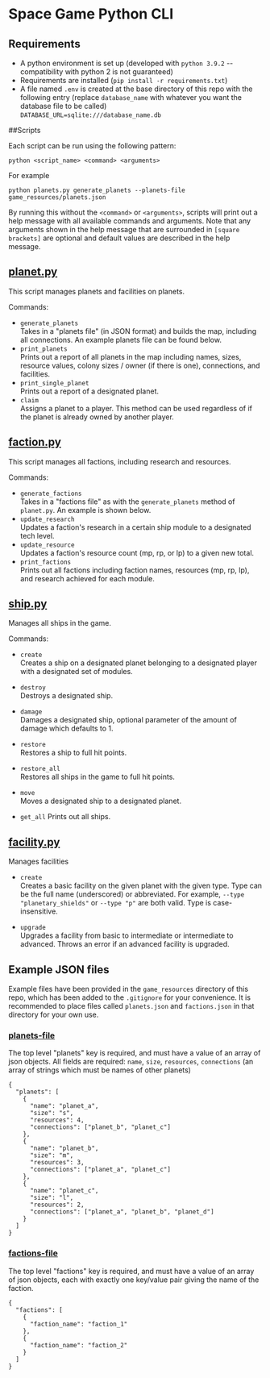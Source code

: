# Space Game Python CLI

## Requirements

- A python environment is set up (developed with `python 3.9.2` -- compatibility with python 2 is not guaranteed)
- Requirements are installed (`pip install -r requirements.txt`)
- A file named `.env` is created at the base directory of this repo with the following entry (replace `database_name` with whatever you want the database file to be called)  
`DATABASE_URL=sqlite:///database_name.db`

##Scripts

Each script can be run using the following pattern:
```
python <script_name> <command> <arguments>
```
For example
```
python planets.py generate_planets --planets-file game_resources/planets.json
```

By running this without the `<command>` or `<arguments>`, scripts will print out a help message with all available commands and arguments.
Note that any arguments shown in the help message that are surrounded in `[square brackets]` are optional and default values are described
in the help message.

## <u>planet.py</u>
This script manages planets and facilities on planets.  

Commands:
* `generate_planets`  
  Takes in a "planets file" (in JSON format) and builds the map, including all connections.
  An example planets file can be found below.
* `print_planets`  
  Prints out a report of all planets in the map including names, sizes, resource values, colony sizes / owner (if there is one), connections, and facilities.
* `print_single_planet`  
  Prints out a report of a designated planet.
* `claim`  
  Assigns a planet to a player. This method can be used regardless of if the planet is already owned by another player.
  

## <u>faction.py</u>
This script manages all factions, including research and resources.

Commands:
* `generate_factions`  
  Takes in a "factions file" as with the `generate_planets` method of `planet.py`. An example is shown below.
* `update_research`  
  Updates a faction's research in a certain ship module to a designated tech level.
* `update_resource`  
  Updates a faction's resource count (mp, rp, or lp) to a given new total.
* `print_factions`  
  Prints out all factions including faction names, resources (mp, rp, lp), and research achieved for each module.
  
  
## <u>ship.py</u>
Manages all ships in the game.

Commands:
* `create`  
  Creates a ship on a designated planet belonging to a designated player with a designated set of modules.
  
* `destroy`  
  Destroys a designated ship.
  
* `damage`  
  Damages a designated ship, optional parameter of the amount of damage which defaults to 1.
  
* `restore`  
  Restores a ship to full hit points.
  
* `restore_all`  
  Restores all ships in the game to full hit points.
  
* `move`  
  Moves a designated ship to a designated planet.
  
* `get_all`
  Prints out all ships.
  

## <u>facility.py</u>
Manages facilities

* `create`  
  Creates a basic facility on the given planet with the given type. Type can be the full name (underscored) or abbreviated.
  For example, `--type "planetary_shields"` or `--type "p"` are both valid. Type is case-insensitive.

* `upgrade`  
  Upgrades a facility from basic to intermediate or intermediate to advanced. Throws an error if an advanced facility is upgraded.

## Example JSON files
Example files have been provided in the `game_resources` directory of this repo, which has been added to the `.gitignore` for your convenience.
It is recommended to place files called `planets.json` and `factions.json` in that directory for your own use.

### <u>planets-file</u>
The top level "planets" key is required, and must have a value of an array of json objects.
All fields are required: `name`, `size`, `resources`, `connections` (an array of strings which must be names of other planets)
```
{
  "planets": [
    {
      "name": "planet_a",
      "size": "s",
      "resources": 4,
      "connections": ["planet_b", "planet_c"]
    },
    {
      "name": "planet_b",
      "size": "m",
      "resources": 3,
      "connections": ["planet_a", "planet_c"]
    },
    {
      "name": "planet_c",
      "size": "l",
      "resources": 2,
      "connections": ["planet_a", "planet_b", "planet_d"]
    }
  ]
}
```

### <u>factions-file</u>
The top level "factions" key is required, and must have a value of an array of json objects, each with exactly one
key/value pair giving the name of the faction.
```
{
  "factions": [
    {
      "faction_name": "faction_1"
    },
    {
      "faction_name": "faction_2"
    }
  ]
}
```